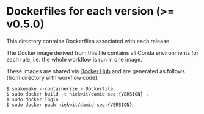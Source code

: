 # Dockerfiles for each version (>= v0.5.0)

This directory contains Dockerfiles associated with each release. 

The Docker image derived from this file contains all Conda environments for each rule, i.e. the whole workflow is run in one image.

These images are shared via [Docker Hub](https://hub.docker.com/repository/docker/niekwit/damid-seq/general) and are generated as follows (from directory with workflow code):

```shell
$ snakemake --containerize > Dockerfile
$ sudo docker build -t niekwit/damid-seq:{VERSION} .
$ sudo docker login
$ sudo docker push niekwit/damid-seq:{VERSION}
```